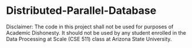 # Distributed-Parallel-Database
Disclaimer: The code in this project shall not be used for purposes of Academic Dishonesty. It should not be used by any student enrolled in the Data Processing at Scale (CSE 511) class at Arizona State University.
